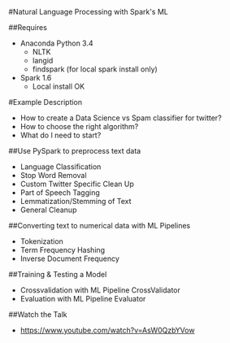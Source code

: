 #Natural Language Processing with Spark's ML

##Requires
* Anaconda Python 3.4
  * NLTK
  * langid
  * findspark (for local spark install only)
* Spark 1.6
  * Local install OK

#Example Description
* How to create a Data Science vs Spam classifier for twitter?
* How to choose the right algorithm?
* What do I need to start?

##Use PySpark to preprocess text data
* Language Classification
* Stop Word Removal
* Custom Twitter Specific Clean Up
* Part of Speech Tagging
* Lemmatization/Stemming of Text
* General Cleanup

##Converting text to numerical data with ML Pipelines
* Tokenization
* Term Frequency Hashing
* Inverse Document Frequency

##Training & Testing a Model
* Crossvalidation with ML Pipeline CrossValidator
* Evaluation with ML Pipeline Evaluator


##Watch the Talk
* https://www.youtube.com/watch?v=AsW0QzbYVow
